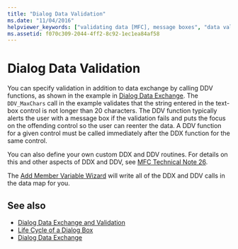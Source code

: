 ```yaml
---
title: "Dialog Data Validation"
ms.date: "11/04/2016"
helpviewer_keywords: ["validating data [MFC], message boxes", "data validation [MFC], dialog boxes", "dialog boxes [MFC], validating data", "validating data [MFC], dialog box data entry", "DDV (dialog data validation) [MFC]", "data validation [MFC], message boxes"]
ms.assetid: f070c309-2044-4ff2-8c92-1ec1ea84af58
---
```

# Dialog Data Validation

You can specify validation in addition to data exchange by calling DDV functions, as shown in the example in [Dialog Data Exchange](../mfc/dialog-data-exchange.md). The `DDV_MaxChars` call in the example validates that the string entered in the text-box control is not longer than 20 characters. The DDV function typically alerts the user with a message box if the validation fails and puts the focus on the offending control so the user can reenter the data. A DDV function for a given control must be called immediately after the DDX function for the same control.

You can also define your own custom DDX and DDV routines. For details on this and other aspects of DDX and DDV, see [MFC Technical Note 26](../mfc/tn026-ddx-and-ddv-routines.md).

The [Add Member Variable Wizard](../ide/add-member-variable-wizard.md) will write all of the DDX and DDV calls in the data map for you.

## See also

- [Dialog Data Exchange and Validation](../mfc/dialog-data-exchange-and-validation.md)
- [Life Cycle of a Dialog Box](../mfc/life-cycle-of-a-dialog-box.md)
- [Dialog Data Exchange](../mfc/dialog-data-exchange.md)
